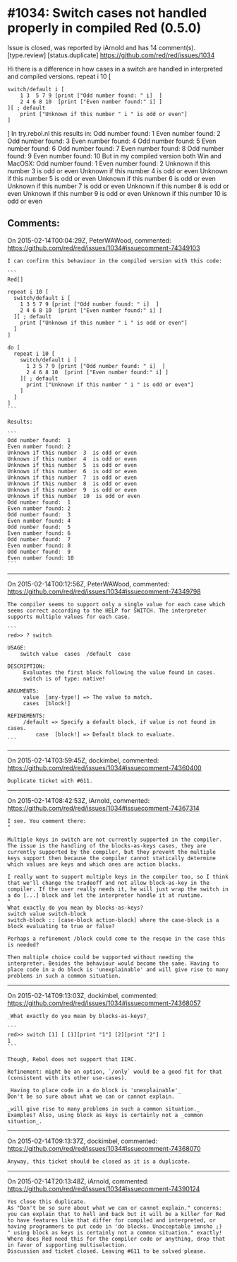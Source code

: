 
#1034: Switch cases not handled properly in compiled Red (0.5.0)
================================================================================
Issue is closed, was reported by iArnold and has 14 comment(s).
[type.review] [status.duplicate]
<https://github.com/red/red/issues/1034>

Hi there is a difference in how cases in a switch are handled in interpreted and compiled versions.
repeat i 10 [

```
switch/default i [
    1 3  5 7 9 [print ["Odd number found: " i]  ]
    2 4 6 8 10  [print ["Even number found:" i] ]
][ ; default 
    print ["Unknown if this number " i " is odd or even"]
]
```

]
In try.rebol.nl this results in:
Odd number found:  1
Even number found: 2
Odd number found:  3
Even number found: 4
Odd number found:  5
Even number found: 6
Odd number found:  7
Even number found: 8
Odd number found:  9
Even number found: 10
But in my compiled version both Win and MacOSX:
Odd number found:  1
Even number found: 2
Unknown if this number  3  is odd or even
Unknown if this number  4  is odd or even
Unknown if this number  5  is odd or even
Unknown if this number  6  is odd or even
Unknown if this number  7  is odd or even
Unknown if this number  8  is odd or even
Unknown if this number  9  is odd or even
Unknown if this number  10  is odd or even



Comments:
--------------------------------------------------------------------------------

On 2015-02-14T00:04:29Z, PeterWAWood, commented:
<https://github.com/red/red/issues/1034#issuecomment-74349103>

    I can confirm this behaviour in the compiled version with this code:
    
    ```
    Red[]
    
    repeat i 10 [
      switch/default i [
        1 3 5 7 9 [print ["Odd number found: " i]  ]
        2 4 6 8 10  [print ["Even number found:" i] ]
      ][ ; default 
        print ["Unknown if this number " i " is odd or even"]
      ]
    ]
    
    do [
      repeat i 10 [
        switch/default i [
          1 3 5 7 9 [print ["Odd number found: " i]  ]
          2 4 6 8 10  [print ["Even number found:" i] ]
        ][ ; default 
          print ["Unknown if this number " i " is odd or even"]
        ]
      ]
    ]
    ```
    
    Results:
    
    ```
    Odd number found:  1
    Even number found: 2
    Unknown if this number  3  is odd or even
    Unknown if this number  4  is odd or even
    Unknown if this number  5  is odd or even
    Unknown if this number  6  is odd or even
    Unknown if this number  7  is odd or even
    Unknown if this number  8  is odd or even
    Unknown if this number  9  is odd or even
    Unknown if this number  10  is odd or even
    Odd number found:  1
    Even number found: 2
    Odd number found:  3
    Even number found: 4
    Odd number found:  5
    Even number found: 6
    Odd number found:  7
    Even number found: 8
    Odd number found:  9
    Even number found: 10
    ```

--------------------------------------------------------------------------------

On 2015-02-14T00:12:56Z, PeterWAWood, commented:
<https://github.com/red/red/issues/1034#issuecomment-74349798>

    The compiler seems to support only a single value for each case which seems correct according to the HELP for SWITCH. The interpreter supports multiple values for each case.
    
    ```
    red>> ? switch
    
    USAGE:
        switch value  cases  /default  case
    
    DESCRIPTION:
         Evaluates the first block following the value found in cases. 
         switch is of type: native!
    
    ARGUMENTS:
         value  [any-type!] => The value to match.
         cases  [block!]
    
    REFINEMENTS:
         /default => Specify a default block, if value is not found in cases.
             case  [block!] => Default block to evaluate.
    ```

--------------------------------------------------------------------------------

On 2015-02-14T03:59:45Z, dockimbel, commented:
<https://github.com/red/red/issues/1034#issuecomment-74360400>

    Duplicate ticket with #611.

--------------------------------------------------------------------------------

On 2015-02-14T08:42:53Z, iArnold, commented:
<https://github.com/red/red/issues/1034#issuecomment-74367314>

    I see. You comment there:
    "
    
    Multiple keys in switch are not currently supported in the compiler. The issue is the handling of the blocks-as-keys cases, they are currently supported by the compiler, but they prevent the multiple keys support then because the compiler cannot statically determine which values are keys and which ones are action blocks.
    
    I really want to support multiple keys in the compiler too, so I think that we'll change the tradeoff and not allow block-as-key in the compiler. If the user really needs it, he will just wrap the switch in a do [...] block and let the interpreter handle it at runtime.
    "
    What exactly do you mean by blocks-as-keys? 
    switch value switch-block
    switch-block :: [case-block action-block] where the case-block is a block evaluating to true or false?
    
    Perhaps a refinement /block could come to the resque in the case this is needed?
    
    Then multiple choice could be supported without needing the interpreter. Besides the behaviour would become the same. Having to place code in a do block is 'unexplainable' and will give rise to many problems in such a common situation. 

--------------------------------------------------------------------------------

On 2015-02-14T09:13:03Z, dockimbel, commented:
<https://github.com/red/red/issues/1034#issuecomment-74368057>

    _What exactly do you mean by blocks-as-keys?_ 
    
    ```
    red>> switch [1] [ [1][print "1"] [2][print "2"] ]
    1
    ```
    
    Though, Rebol does not support that IIRC.
    
    Refinement: might be an option, `/only` would be a good fit for that (consistent with its other use-cases).
    
    _Having to place code in a do block is 'unexplainable'_
    Don't be so sure about what we can or cannot explain.
    
    _will give rise to many problems in such a common situation._
    Examples? Also, using block as keys is certainly not a _common situation_.

--------------------------------------------------------------------------------

On 2015-02-14T09:13:37Z, dockimbel, commented:
<https://github.com/red/red/issues/1034#issuecomment-74368070>

    Anyway, this ticket should be closed as it is a duplicate.

--------------------------------------------------------------------------------

On 2015-02-14T20:13:48Z, iArnold, commented:
<https://github.com/red/red/issues/1034#issuecomment-74390124>

    Yes close this duplicate.
    As "Don't be so sure about what we can or cannot explain." concerns: you can explain that to hell and back but it will be a killer for Red to have features like that differ for compiled and interpreted, or having programmers to put code in 'do blocks. Unacceptable imnsho ;)
    " using block as keys is certainly not a common situation." exactly! Where does Red need this for the compiler code or anything, drop that in favor of supporting multiselection.
    Discussion and ticket closed. Leaving #611 to be solved please.

